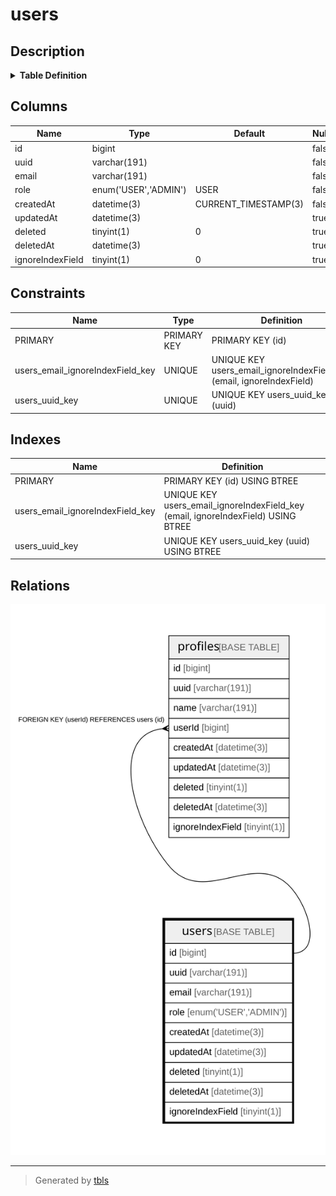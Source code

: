 # users

## Description

<details>
<summary><strong>Table Definition</strong></summary>

```sql
CREATE TABLE `users` (
  `id` bigint NOT NULL AUTO_INCREMENT,
  `uuid` varchar(191) COLLATE utf8mb4_unicode_ci NOT NULL,
  `email` varchar(191) COLLATE utf8mb4_unicode_ci NOT NULL,
  `role` enum('USER','ADMIN') COLLATE utf8mb4_unicode_ci NOT NULL DEFAULT 'USER',
  `createdAt` datetime(3) NOT NULL DEFAULT CURRENT_TIMESTAMP(3),
  `updatedAt` datetime(3) DEFAULT NULL,
  `deleted` tinyint(1) DEFAULT '0',
  `deletedAt` datetime(3) DEFAULT NULL,
  `ignoreIndexField` tinyint(1) DEFAULT '0',
  PRIMARY KEY (`id`),
  UNIQUE KEY `users_uuid_key` (`uuid`),
  UNIQUE KEY `users_email_ignoreIndexField_key` (`email`,`ignoreIndexField`)
) ENGINE=InnoDB DEFAULT CHARSET=utf8mb4 COLLATE=utf8mb4_unicode_ci
```

</details>

## Columns

| Name | Type | Default | Nullable | Extra Definition | Children | Parents | Comment |
| ---- | ---- | ------- | -------- | --------------- | -------- | ------- | ------- |
| id | bigint |  | false | auto_increment | [profiles](profiles.md) |  |  |
| uuid | varchar(191) |  | false |  |  |  |  |
| email | varchar(191) |  | false |  |  |  |  |
| role | enum('USER','ADMIN') | USER | false |  |  |  |  |
| createdAt | datetime(3) | CURRENT_TIMESTAMP(3) | false | DEFAULT_GENERATED |  |  |  |
| updatedAt | datetime(3) |  | true |  |  |  |  |
| deleted | tinyint(1) | 0 | true |  |  |  |  |
| deletedAt | datetime(3) |  | true |  |  |  |  |
| ignoreIndexField | tinyint(1) | 0 | true |  |  |  |  |

## Constraints

| Name | Type | Definition |
| ---- | ---- | ---------- |
| PRIMARY | PRIMARY KEY | PRIMARY KEY (id) |
| users_email_ignoreIndexField_key | UNIQUE | UNIQUE KEY users_email_ignoreIndexField_key (email, ignoreIndexField) |
| users_uuid_key | UNIQUE | UNIQUE KEY users_uuid_key (uuid) |

## Indexes

| Name | Definition |
| ---- | ---------- |
| PRIMARY | PRIMARY KEY (id) USING BTREE |
| users_email_ignoreIndexField_key | UNIQUE KEY users_email_ignoreIndexField_key (email, ignoreIndexField) USING BTREE |
| users_uuid_key | UNIQUE KEY users_uuid_key (uuid) USING BTREE |

## Relations

![er](users.svg)

---

> Generated by [tbls](https://github.com/k1LoW/tbls)
